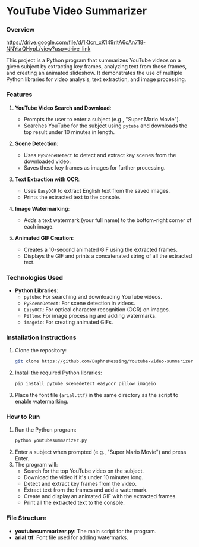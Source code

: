 
# YouTube Video Summarizer

### Overview

https://drive.google.com/file/d/1Ktcn_xK149ritA6cAn718-NNYsrQHypL/view?usp=drive_link

This project is a Python program that summarizes YouTube videos on a given subject by extracting key frames, analyzing text from those frames, and creating an animated slideshow. It demonstrates the use of multiple Python libraries for video analysis, text extraction, and image processing.

### Features

1. **YouTube Video Search and Download**:
   - Prompts the user to enter a subject (e.g., "Super Mario Movie").
   - Searches YouTube for the subject using `pytube` and downloads the top result under 10 minutes in length.

2. **Scene Detection**:
   - Uses `PySceneDetect` to detect and extract key scenes from the downloaded video.
   - Saves these key frames as images for further processing.

3. **Text Extraction with OCR**:
   - Uses `EasyOCR` to extract English text from the saved images.
   - Prints the extracted text to the console.

4. **Image Watermarking**:
   - Adds a text watermark (your full name) to the bottom-right corner of each image.

5. **Animated GIF Creation**:
   - Creates a 10-second animated GIF using the extracted frames.
   - Displays the GIF and prints a concatenated string of all the extracted text.

### Technologies Used

- **Python Libraries**:
  - `pytube`: For searching and downloading YouTube videos.
  - `PySceneDetect`: For scene detection in videos.
  - `EasyOCR`: For optical character recognition (OCR) on images.
  - `Pillow`: For image processing and adding watermarks.
  - `imageio`: For creating animated GIFs.

### Installation Instructions

1. Clone the repository:
   ```bash
   git clone https://github.com/DaphneMessing/Youtube-video-summarizer.git
   ```
2. Install the required Python libraries:
   ```bash
   pip install pytube scenedetect easyocr pillow imageio
   ```
3. Place the font file (`arial.ttf`) in the same directory as the script to enable watermarking.

### How to Run

1. Run the Python program:
   ```bash
   python youtubesummarizer.py
   ```
2. Enter a subject when prompted (e.g., "Super Mario Movie") and press Enter.
3. The program will:
   - Search for the top YouTube video on the subject.
   - Download the video if it's under 10 minutes long.
   - Detect and extract key frames from the video.
   - Extract text from the frames and add a watermark.
   - Create and display an animated GIF with the extracted frames.
   - Print all the extracted text to the console.

### File Structure

- **youtubesummarizer.py**: The main script for the program.
- **arial.ttf**: Font file used for adding watermarks.



